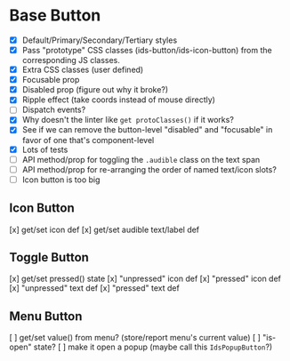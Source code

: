# Base Button

- [x] Default/Primary/Secondary/Tertiary styles
- [x] Pass "prototype" CSS classes (ids-button/ids-icon-button) from the corresponding JS classes.
- [x] Extra CSS classes (user defined)
- [x] Focusable prop
- [x] Disabled prop (figure out why it broke?)
- [x] Ripple effect (take coords instead of mouse directly)
- [ ] Dispatch events?
- [x] Why doesn't the linter like `get protoClasses()` if it works?
- [x] See if we can remove the button-level "disabled" and "focusable" in favor of one that's component-level
- [x] Lots of tests
- [ ] API method/prop for toggling the `.audible` class on the text span
- [ ] API method/prop for re-arranging the order of named text/icon slots?
- [ ] Icon button is too big

## Icon Button

[x] get/set icon def
[x] get/set audible text/label def

## Toggle Button

[x] get/set pressed() state
[x] "unpressed" icon def
[x] "pressed" icon def
[x] "unpressed" text def
[x] "pressed" text def

## Menu Button

[ ] get/set value() from menu? (store/report menu's current value)
[ ] "is-open" state?
[ ] make it open a popup (maybe call this `IdsPopupButton`?)
